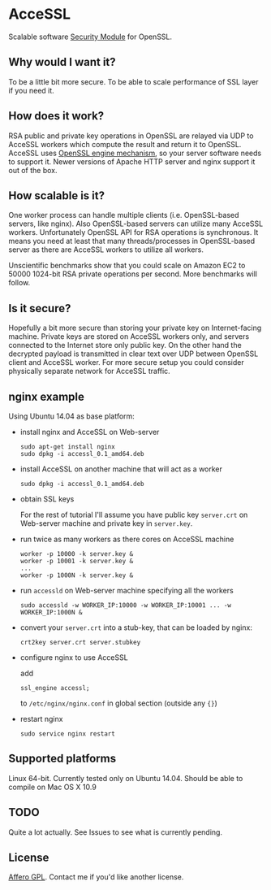 AcceSSL
=======

Scalable software [Security Module][HSM] for OpenSSL.

Why would I want it?
--------------------

To be a little bit more secure. To be able to scale performance of SSL layer if you need it.

How does it work?
-----------------

RSA public and private key operations in OpenSSL are relayed via UDP to AcceSSL workers which compute the result and return it to OpenSSL.
AcceSSL uses [OpenSSL engine mechanism][engine], so your server software needs to support it. Newer versions of Apache HTTP server and nginx support it out of the box.

How scalable is it?
-------------------

One worker process can handle multiple clients (i.e. OpenSSL-based servers, like nginx). Also OpenSSL-based servers can utilize many AcceSSL workers.
Unfortunately OpenSSL API for RSA operations is synchronous. It means you need at least that many threads/processes in OpenSSL-based server as there are AcceSSL workers to utilize all workers.

Unscientific benchmarks show that you could scale on Amazon EC2 to 50000 1024-bit RSA private operations per second. More benchmarks will follow.

Is it secure?
-------------

Hopefully a bit more secure than storing your private key on Internet-facing machine. Private keys are stored on AcceSSL workers only, and servers connected to the Internet store only public key.
On the other hand the decrypted payload is transmitted in clear text over UDP between OpenSSL client and AcceSSL worker. For more secure setup you could consider physically separate network for AcceSSL traffic.

nginx example
-------------

Using Ubuntu 14.04 as base platform:

* install nginx and AcceSSL on Web-server

  ```
  sudo apt-get install nginx
  sudo dpkg -i accessl_0.1_amd64.deb
  ```

* install AcceSSL on another machine that will act as a worker

  ```
  sudo dpkg -i accessl_0.1_amd64.deb
  ```

* obtain SSL keys

  For the rest of tutorial I'll assume you have public key `server.crt` on Web-server machine and private key in `server.key`.

* run twice as many workers as there cores on AcceSSL machine

  ```
  worker -p 10000 -k server.key &
  worker -p 10001 -k server.key &
  ...
  worker -p 1000N -k server.key &
  ```

* run `accessld` on Web-server machine specifying all the workers

  ```
  sudo accessld -w WORKER_IP:10000 -w WORKER_IP:10001 ... -w WORKER_IP:1000N &
  ```

* convert your `server.crt` into a stub-key, that can be loaded by nginx:

  ```
  crt2key server.crt server.stubkey
  ```

* configure nginx to use AcceSSL

  add
  ```
  ssl_engine accessl;
  ```
  to `/etc/nginx/nginx.conf` in global section (outside any `{}`)


* restart nginx

  ```
  sudo service nginx restart
  ```

Supported platforms
-------------------

Linux 64-bit. Currently tested only on Ubuntu 14.04. Should be able to compile on Mac OS X 10.9

TODO
----

Quite a lot actually. See Issues to see what is currently pending.

License
-------

[Affero GPL][AGPL]. Contact me if you'd like another license.


[HSM]: http://en.wikipedia.org/wiki/Hardware_security_module
[AGPL]: http://www.gnu.org/licenses/agpl-3.0.html
[engine]: https://www.openssl.org/docs/crypto/engine.html

